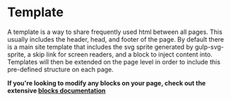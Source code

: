 # Template

A template is a way to share frequently used html between all pages. This usually includes the header, head, and footer of the page. By default there is a main site template that includes the svg sprite generated by gulp-svg-sprite, a skip link for screen readers, and a block to inject content into. Templates will then be extended on the page level in order to include this pre-defined structure on each page.

**If you're looking to modify any blocks on your page, check out the extensive [blocks documentation](https://github.com/mimoduo/mimogear/tree/master/docs/pug/blocks.md)**

